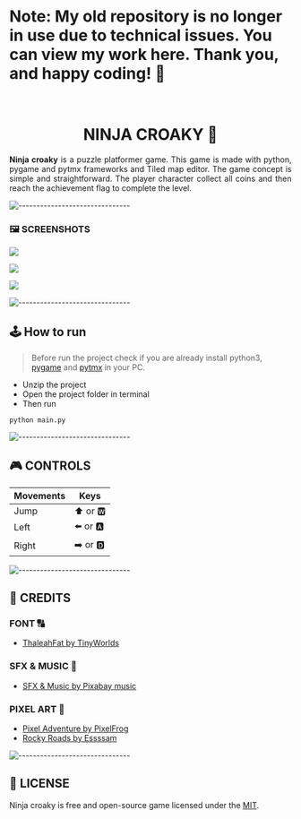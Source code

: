 # Note: My old repository is no longer in use due to technical issues. You can view my work here. Thank you, and happy coding! 🚀
<br>

<h1 align = 'center'>NINJA CROAKY 🐸</h1> 
<p style='text-align: justify'><b>Ninja croaky</b> is a puzzle platformer game. This game is made with python, pygame and pytmx frameworks and Tiled map editor. The game concept is simple and straightforward. The player character collect all coins and then reach the achievement flag to complete the level.</p>

![-------------------------------](https://ezhildev.github.io/Ninja-croaky/scr/ReadME/rainbow.png)

### 🖼️ SCREENSHOTS
![](https://ezhildev.github.io/Ninja-croaky/scr/ReadME/Screenshot_1.png) 

![](https://ezhildev.github.io/Ninja-croaky/scr/ReadME/Screenshot_2.png)

![](https://ezhildev.github.io/Ninja-croaky/scr/ReadME/Screenshot%20_3.png)

![-------------------------------](https://ezhildev.github.io/Ninja-croaky/scr/ReadME/rainbow.png)

## 🕹️ How to run
> Before run the project check if you are already install python3, [pygame](https://www.pygame.org/wiki/GettingStarted) and [pytmx](https://github.com/bitcraft/pytmx#installation) in your PC.
- Unzip the project
- Open the project folder in terminal
- Then run
```
python main.py
```

![-------------------------------](https://ezhildev.github.io/Ninja-croaky/scr/ReadME/rainbow.png)

## 🎮 CONTROLS
Movements | Keys
----------|---------
Jump      | ⬆️ or 🆆
Left      | ⬅️ or 🅰
Right     | ➡️ or 🅳 

![-------------------------------](https://ezhildev.github.io/Ninja-croaky/scr/ReadME/rainbow.png)

## 📜 CREDITS
### FONT 🔠 
- [ThaleahFat by TinyWorlds](https://tinyworlds.itch.io/free-pixel-font-thaleah)

### SFX & MUSIC 🎵 
- [SFX & Music by Pixabay music](https://pixabay.com/music/)

### PIXEL ART 👾 
- [Pixel Adventure by PixelFrog](https://pixelfrog-assets.itch.io/pixel-adventure-1)
- [Rocky Roads by Essssam](https://essssam.itch.io/rocky-roads)

![-------------------------------](https://ezhildev.github.io/Ninja-croaky/scr/ReadME/rainbow.png)

## 📝 LICENSE
Ninja croaky is free and open-source game licensed under the [MIT](./LICENSE). 
